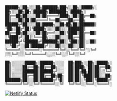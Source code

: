 ```shell

██████╗░██╗░░░██╗███████╗███╗░░██╗░█████╗░  ██╗░░░██╗██╗░██████╗████████╗░█████╗░
██╔══██╗██║░░░██║██╔════╝████╗░██║██╔══██╗  ██║░░░██║██║██╔════╝╚══██╔══╝██╔══██╗
██████╦╝██║░░░██║█████╗░░██╔██╗██║███████║  ╚██╗░██╔╝██║╚█████╗░░░░██║░░░███████║
██╔══██╗██║░░░██║██╔══╝░░██║╚████║██╔══██║  ░╚████╔╝░██║░╚═══██╗░░░██║░░░██╔══██║
██████╦╝╚██████╔╝███████╗██║░╚███║██║░░██║  ░░╚██╔╝░░██║██████╔╝░░░██║░░░██║░░██║
╚═════╝░░╚═════╝░╚══════╝╚═╝░░╚══╝╚═╝░░╚═╝  ░░░╚═╝░░░╚═╝╚═════╝░░░░╚═╝░░░╚═╝░░╚═╝

██╗░░░░░░█████╗░██████╗░░░░  ██╗███╗░░██╗░█████╗░  
██║░░░░░██╔══██╗██╔══██╗░░░  ██║████╗░██║██╔══██╗  
██║░░░░░███████║██████╦╝░░░  ██║██╔██╗██║██║░░╚═╝  
██║░░░░░██╔══██║██╔══██╗██╗  ██║██║╚████║██║░░██╗  
███████╗██║░░██║██████╦╝╚█║  ██║██║░╚███║╚█████╔╝  
╚══════╝╚═╝░░╚═╝╚═════╝░░╚╝  ╚═╝╚═╝░░╚══╝░╚════╝░  

```

[![Netlify Status](https://api.netlify.com/api/v1/badges/69b89e9d-254f-41c2-8fe8-70817073b496/deploy-status)](https://app.netlify.com/sites/buenavistalab/deploys)
